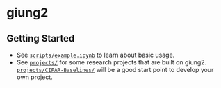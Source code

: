 # giung2

## Getting Started

* See [`scripts/example.ipynb`](scripts/example.ipynb) to learn about basic usage.
* See [`projects/`](projects/) for some research projects that are built on giung2. [`projects/CIFAR-Baselines/`](projects/CIFAR-Baselines/) will be a good start point to develop your own project.
